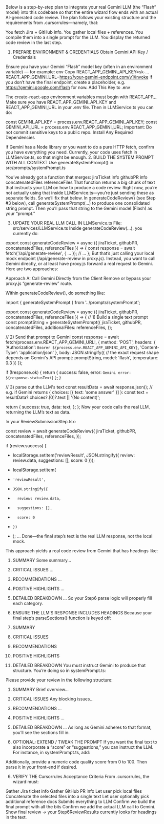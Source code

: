 Below is a step-by-step plan to integrate your real Gemini LLM (the “Flash” model) into this codebase so that the entire wizard flow ends with an actual AI-generated code review. The plan follows your existing structure and the requirements from .cursorrules—namely, that:

You fetch Jira + GitHub info.
You gather local files + references.
You compile them into a single prompt for the LLM.
You display the returned code review in the last step.
1. PREPARE ENVIRONMENT & CREDENTIALS
Obtain Gemini API Key / Credentials

Ensure you have your Gemini “Flash” model key (often in an environment variable) — for example:
env
Copy
REACT_APP_GEMINI_API_KEY=sk-...
REACT_APP_GEMINI_URL=https://your-gemini-endpoint.com/v1/invoke
If you don’t have the final endpoint, create a placeholder, e.g. https://gemini.google.com/flash for now.
Add This Key to .env

The create-react-app environment variables must begin with REACT_APP_.
Make sure you have REACT_APP_GEMINI_API_KEY and REACT_APP_GEMINI_URL in your .env file. Then in LLMService.ts you can do:

const GEMINI_API_KEY = process.env.REACT_APP_GEMINI_API_KEY;
const GEMINI_API_URL = process.env.REACT_APP_GEMINI_URL;
Important: Do not commit sensitive keys to a public repo.
Install Any Required Dependencies

If Gemini has a Node library or you want to do a pure HTTP fetch, confirm you have everything you need. Currently, your code uses fetch in LLMService.ts, so that might be enough.
2. BUILD THE SYSTEM PROMPT WITH ALL CONTEXT
Use generateSystemPrompt() in src/prompts/systemPrompt.ts

You’ve already got a function that merges:
jiraTicket info
githubPR info
concatenatedFiles
referenceFiles
That function returns a big chunk of text that instructs your LLM on how to produce a code review.
Right now, you’re not actually using that inside LLMService.ts—you’re just sending these as separate fields. So we’ll fix that below.
In generateCodeReview() (see Step #3 below), call generateSystemPrompt(...) to produce one consolidated string prompt. Then you’ll pass that string to the Gemini model (Flash) as your “prompt.”

3. UPDATE YOUR REAL LLM CALL IN LLMService.ts
File: src/services/LLMService.ts
Inside generateCodeReview(...), you currently do:


export const generateCodeReview = async ({ jiraTicket, githubPR, concatenatedFiles, referenceFiles }) => {
  const response = await fetch('/api/generate-review', { ... });
  // ...
};
But that’s just calling your local mock endpoint (/api/generate-review in proxy.js). Instead, you want to call Gemini directly, or at least have proxy.js forward a real request to Gemini. Here are two approaches:

Approach A: Call Gemini Directly from the Client
Remove or bypass your proxy.js “generate-review” route.

Within generateCodeReview(), do something like:


import { generateSystemPrompt } from '../prompts/systemPrompt';

export const generateCodeReview = async ({
  jiraTicket,
  githubPR,
  concatenatedFiles,
  referenceFiles
}) => {
  // 1) Build a single text prompt
  const promptString = generateSystemPrompt({
    jiraTicket,
    githubPR,
    concatenatedFiles,
    additionalFiles: referenceFiles,
  });

  // 2) Send that prompt to Gemini
  const response = await fetch(process.env.REACT_APP_GEMINI_URL!, {
    method: 'POST',
    headers: {
      'Authorization': `Bearer ${process.env.REACT_APP_GEMINI_API_KEY}`,
      'Content-Type': 'application/json'
    },
    body: JSON.stringify({
      // the exact request shape depends on Gemini's API
      prompt: promptString,
      model: 'flash', 
      temperature: 0.3
    })
  });

  if (!response.ok) {
    return { success: false, error: `Gemini error: ${response.statusText}` };
  }

  // 3) parse out the LLM's text
  const resultData = await response.json();
  // e.g. if Gemini returns { choices: [{ text: 'some answer' }] }:
  const text = resultData?.choices?.[0]?.text || '(No content)';

  return {
    success: true,
    data: text,
  };
};
Now your code calls the real LLM, returning the LLM’s text as data.

In your ReviewSubmissionStep.tsx:


const review = await generateCodeReview({
  jiraTicket,
  githubPR,
  concatenatedFiles,
  referenceFiles,
});

if (review.success) {
-   localStorage.setItem('reviewResult', JSON.stringify({ review: review.data, suggestions: [], score: 0 }));
+   localStorage.setItem(
+     'reviewResult',
+     JSON.stringify({
+       review: review.data,
+       suggestions: [],
+       score: 0
+     })
+   );
...
Done—the final step’s text is the real LLM response, not the local mock.

This approach yields a real code review from Gemini that has headings like:


1. SUMMARY
Some summary...
2. CRITICAL ISSUES
...
3. RECOMMENDATIONS
...
4. POSITIVE HIGHLIGHTS
...
5. DETAILED BREAKDOWN
...
So your Step6 parse logic will properly fill each category.

4. ENSURE THE LLM’S RESPONSE INCLUDES HEADINGS
Because your final step’s parseSections() function is keyed off:

1. SUMMARY
2. CRITICAL ISSUES
3. RECOMMENDATIONS
4. POSITIVE HIGHLIGHTS
5. DETAILED BREAKDOWN
You must instruct Gemini to produce that structure. You’re doing so in systemPrompt.ts:


Please provide your review in the following structure:

1. SUMMARY
Brief overview...
2. CRITICAL ISSUES
Any blocking issues...
3. RECOMMENDATIONS
...
4. POSITIVE HIGHLIGHTS
...
5. DETAILED BREAKDOWN
...
As long as Gemini adheres to that format, you’ll see the sections fill in.

5. OPTIONAL: EXTEND / TWEAK THE PROMPT
If you want the final text to also incorporate a “score” or “suggestions,” you can instruct the LLM. For instance, in systemPrompt.ts, add:


Additionally, provide a numeric code quality score from 0 to 100.
Then parse it in your front-end if desired.

6. VERIFY THE Cursorrules Acceptance Criteria
From .cursorrules, the wizard must:

Gather Jira ticket info 
Gather GitHub PR info 
Let user pick local files 
Concatenate the selected files into a single text
Let user optionally pick additional reference docs
Submits everything to LLM 
Confirm we build the final prompt with all the bits
Confirm we add the actual LLM call to Gemini.
Show final review → your Step6ReviewResults currently looks for headings in the text. 
